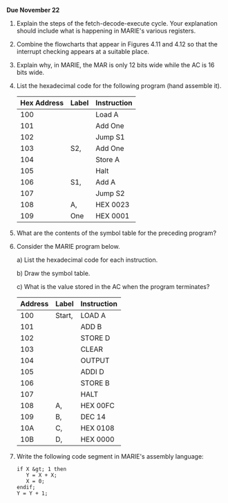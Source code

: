 **Due November 22**

1. Explain the steps of the fetch-decode-execute cycle. Your explanation should include what is happening in MARIE's various registers.
2. Combine the flowcharts that appear in Figures 4.11 and 4.12 so that the interrupt checking appears at a suitable place.
3. Explain why, in MARIE, the MAR is only 12 bits wide while the AC is 16 bits wide.
4. List the hexadecimal code for the following program (hand assemble it).

    | Hex Address | Label | Instruction |
    | ----------- | ----- | ----------- |
    | 100         |       | Load A      |
    | 101         |       | Add One     |
    | 102         |       | Jump S1     |
    | 103         | S2,   | Add One     |
    | 104         |       | Store A     |
    | 105         |       | Halt        |
    | 106         | S1,   | Add A       |
    | 107         |       | Jump S2     |
    | 108         | A,    | HEX 0023    |
    | 109         | One   | HEX 0001    |

5. What are the contents of the symbol table for the preceding program?

6. Consider the MARIE program below.   

      a) List the hexadecimal code for each instruction.   

      b) Draw the symbol table.   

      c) What is the value stored in the AC when the program terminates?   

    | Address | Label  | Instruction |
    | ------- | ------ | ----------- |
    | 100     | Start, | LOAD A      |
    | 101     |        | ADD B       |
    | 102     |        | STORE D     |
    | 103     |        | CLEAR       |
    | 104     |        | OUTPUT      |
    | 105     |        | ADDI D      |
    | 106     |        | STORE B     |
    | 107     |        | HALT        |
    | 108     | A,     | HEX 00FC    |
    | 109     | B,     | DEC 14      |
    | 10A     | C,     | HEX 0108    |
    | 10B     | D,     | HEX 0000    |
 
7. Write the following code segment in MARIE's assembly language:

    ```
    if X &gt; 1 then
       Y = X + X;
       X = 0;
    endif;
    Y = Y + 1;
    ```
